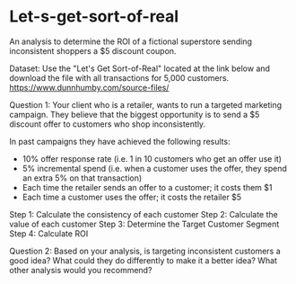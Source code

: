# Let-s-get-sort-of-real
An analysis to determine the ROI of a fictional superstore sending inconsistent shoppers a $5 discount coupon.

Dataset:
Use the "Let's Get Sort-of-Real" located at the link below and download the file with all transactions for 5,000 customers.
https://www.dunnhumby.com/source-files/


Question 1:
Your client who is a retailer, wants to run a targeted marketing campaign. They believe that the biggest opportunity is to send a $5 discount offer to customers who shop inconsistently.
 
In past campaigns they have achieved the following results:
- 10% offer response rate (i.e. 1 in 10 customers who get an offer use it)
- 5% incremental spend (i.e. when a customer uses the offer, they spend an extra 5% on that transaction)
- Each time the retailer sends an offer to a customer; it costs them $1
- Each time a customer uses the offer; it costs the retailer $5 

Step 1: Calculate the consistency of each customer
Step 2: Calculate the value of each customer
Step 3: Determine the Target Customer Segment
Step 4: Calculate ROI

Question 2:
Based on your analysis, is targeting inconsistent customers a good idea? What could they do differently to make it a better idea? What other analysis would you recommend?

